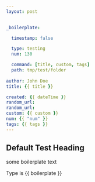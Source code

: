 ```yaml
---
layout: post

    
_boilerplate:

  timestamp: false

  type: testing
  num: 130

  command: [title, custom, tags]
  path: tmp/test/folder
     
author: John Doe
title: {{ title }}

created: {{ dateTime }}
random_url:
random_url:
custom: {{ custom }}
num: {{ "num" }}
tags: {{ tags }}
---
```



Default Test Heading
--------------------

some boilerplate text

Type is {{ boilerplate }}

